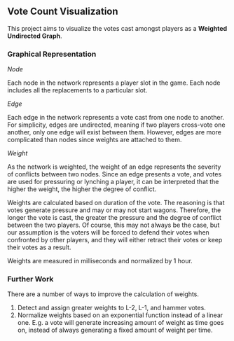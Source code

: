 ## Vote Count Visualization
This project aims to visualize the votes cast amongst players as a **Weighted Undirected Graph**.


### Graphical Representation
*Node*

Each node in the network represents a player slot in the game. Each node includes all the replacements to a particular slot.

*Edge*

Each edge in the network represents a vote cast from one node to another. For simplicity, edges are undirected, meaning if two players cross-vote one another, only one edge will exist between them. However, edges are more complicated than nodes since weights are attached to them.

*Weight*

As the network is weighted, the weight of an edge represents the severity of conflicts between two nodes. Since an edge presents a vote, and votes are used for pressuring or lynching a player, it can be interpreted that the higher the weight, the higher the degree of conflict.

Weights are calculated based on duration of the vote. The reasoning is that votes generate pressure and may or may not start wagons. Therefore, the longer the vote is cast, the greater the pressure and the degree of conflict between the two players. Of course, this may not always be the case, but our assumption is the voters will be forced to defend their votes when confronted by other players, and they will either retract their votes or keep their votes as a result.

Weights are measured in milliseconds and normalized by 1 hour.

### Further Work

There are a number of ways to improve the calculation of weights.
1. Detect and assign greater weights to L-2, L-1, and hammer votes.
2. Normalize weights based on an exponential function instead of a linear one. E.g. a vote will generate increasing amount of weight as time goes on, instead of always generating a fixed amount of weight per time.
